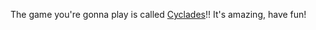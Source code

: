 The game you're gonna play is called [Cyclades](https://boardgamegeek.com/boardgame/54998/cyclades)!! It's amazing, have fun!